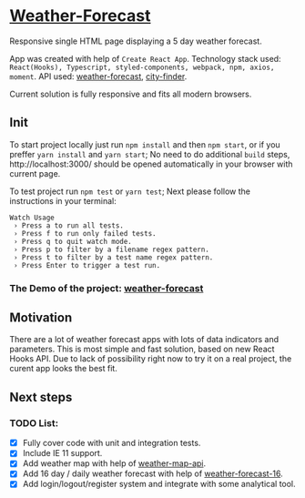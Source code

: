 # [Weather-Forecast](https://tonik1204.github.io/weather-forecast/)

<!-- TOC -->

Responsive single HTML page displaying a 5 day weather forecast.

App was created with help of `Create React App`.
Technology stack used: `React(Hooks), Typescript, styled-components, webpack, npm, axios, moment`.
API used: [weather-forecast](`https://openweathermap.org/forecast5`), [city-finder](`https://developers.teleport.org/api/`).

Current solution is fully responsive and fits all modern browsers.

## Init

<!-- TOC -->

To start project locally just run `npm install` and then `npm start`, or if you preffer `yarn install` and `yarn start`;
No need to do additional `build` steps, http://localhost:3000/ should be opened automatically in your browser with current page.

To test project run `npm test` or `yarn test`;
Next please follow the instructions in your terminal:

```shell
Watch Usage
 › Press a to run all tests.
 › Press f to run only failed tests.
 › Press q to quit watch mode.
 › Press p to filter by a filename regex pattern.
 › Press t to filter by a test name regex pattern.
 › Press Enter to trigger a test run.
 ```

### The Demo of the project: [weather-forecast](https://tonik1204.github.io/weather-forecast/)

## Motivation

<!-- TOC -->

There are a lot of weather forecast apps with lots of data indicators and parameters. This is most simple and fast solution, based on new React Hooks API. Due to lack of possibility right now to try it on a real project, the curent app looks the best fit.

## Next steps

<!-- TOC -->

### TODO List:

* [x] Fully cover code with unit and integration tests.
* [x] Include IE 11 support.
* [x] Add weather map with help of [weather-map-api](https://openweathermap.org/api/weather-map-2).
* [x] Add 16 day / daily weather forecast with help of [weather-forecast-16](https://openweathermap.org/forecast16).
* [x] Add login/logout/register system and integrate with some analytical tool.
